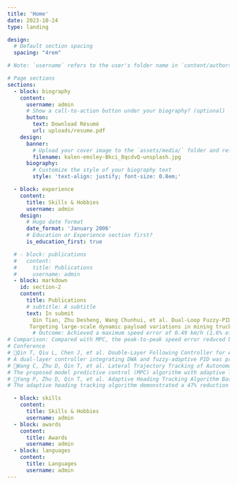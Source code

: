 ```yaml
---
title: 'Home'
date: 2023-10-24
type: landing

design:
  # Default section spacing
  spacing: "4rem"

# Note: `username` refers to the user's folder name in `content/authors/`

# Page sections
sections:
  - block: biography
    content:
      username: admin
      # Show a call-to-action button under your biography? (optional)
      button:
        text: Download Résumé
        url: uploads/resume.pdf
    design:
      banner:
        # Upload your cover image to the `assets/media/` folder and reference it here
        filename: kalen-emsley-Bkci_8qcdvQ-unsplash.jpg
      biography:
        # Customize the style of your biography text
        style: 'text-align: justify; font-size: 0.8em;'

  - block: experience
    content:
      title: Skills & Hobbies
      username: admin
    design:
      # Hugo date format
      date_format: 'January 2006'
      # Education or Experience section first?
      is_education_first: true

  # - block: publications
  #   content:
  #     title: Publications
  #     username: admin
  - block: markdown
    id: section-2
    content:
      title: Publications
      # subtitle: A subtitle
      text: In submit
        Qin Tian, Zhu Desheng, Wang Chunhui, et al. Dual-Loop Fuzzy-PID Acceleration Tracking Controller for Autonomous Mining Trucks under Variable Payload Conditions[J]. Coal Engineering. [Decision in Process]
       Targeting large-scale dynamic payload variations in mining trucks, developed a dual-loop fuzzy PID control architecture with parameter self-adaptive compensation.
        # Outcome: Achieved a maximum speed error of 0.49 km/h (1.6% of the running speed) and maximum acceleration error of 0.103 m/s².
# Comparison: Compared with MPC, the peak-to-peak speed error reduced by 8.77%, and the acceleration error reduced by 13.30%.
# Conference
# Qin T, Qiu L, Chen J, et al. Double-Layer Following Controller for Autonomous Vehicles. 2024 36th Chinese Control and Decision Conference (CCDC).IEEE 2024:908-913.
# A dual-layer controller integrating DWA and fuzzy-adaptive PID was proposed for autonomous vehicles. This method resulted in a 19.5% reduction in the root mean square of lateral acceleration compared to the PID-Stanley algorithm, enhancing comfort while ensuring safety.
# Wang C, Zhu D, Qin T, et al. Lateral Trajectory Tracking of Autonomous Mining Trucks Using MPC with Adaptive Load Compensation. Chinese Control and Conference (CCC), IEEE 2025.
# The proposed model predictive control (MPC) algorithm with adaptive load compensation showed a 33.33% decrease in mean lateral error compared to the LQR algorithm under varying payload conditions, improving the system's robustness and accuracy in dynamic environments.
# Yang P, Zhu D, Qin T, et al. Adaptive Heading Tracking Algorithm Based on Vehicle Dynamics Model. Chinese Control and Conference (CCC), IEEE 2025.
# The adaptive heading tracking algorithm demonstrated a 47% reduction in lateral error compared to traditional pure tracking algorithms, significantly enhancing control precision and stability in the autonomous navigation of mining trucks.

  - block: skills
    content:
      title: Skills & Hobbies
      username: admin
  - block: awards
    content:
      title: Awards
      username: admin
  - block: languages
    content:
      title: Languages
      username: admin
---
```


